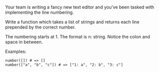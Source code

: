 Your team is writing a fancy new text editor and you've
been tasked with implementing the line numbering.

Write a function which takes a list of strings
and returns each line prepended by the correct number.

The numbering starts at 1.
The format is n: string. Notice the colon and space in between.

Examples:

```
number([]) # => []
number(["a", "b", "c"]) # => ["1: a", "2: b", "3: c"]
```

